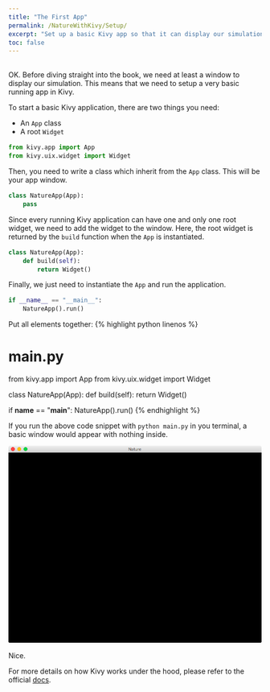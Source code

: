 ```yaml
---
title: "The First App"
permalink: /NatureWithKivy/Setup/
excerpt: "Set up a basic Kivy app so that it can display our simulation"
toc: false
---
```

<br>
OK. Before diving straight into the book, we need at least a window to display our simulation. This means that we need to setup a very basic running app in Kivy.

To start a basic Kivy application, there are two things you need:
- An `App` class
- A root `Widget`

```python
from kivy.app import App
from kivy.uix.widget import Widget
```

Then, you need to write a class which inherit from the `App` class. This will be your app window.

```python
class NatureApp(App):
    pass
```

Since every running Kivy application can have one and only one root widget, we need to add the widget to the window. Here, the root widget is returned by the `build` function when the `App` is instantiated.

```python
class NatureApp(App):
    def build(self):
        return Widget()
```

Finally, we just need to instantiate the `App` and run the application.

```python
if __name__ == "__main__":
    NatureApp().run()
```

Put all elements together:
{% highlight python linenos %}
# main.py

from kivy.app import App
from kivy.uix.widget import Widget

class NatureApp(App):
    def build(self):
        return Widget()


if __name__ == "__main__":
    NatureApp().run()
{% endhighlight %}


If you run the above code snippet with `python main.py` in you terminal, a basic window would appear with nothing inside.

![A running app](/assets/images/TheFirstApp.png 'A running app')

Nice.

For more details on how Kivy works under the hood, please refer to the official [docs](https://kivy.org/doc/stable/guide/basic.html#quickstart).
